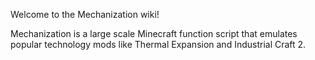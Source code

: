 Welcome to the Mechanization wiki!

Mechanization is a large scale Minecraft function script that emulates popular technology mods like Thermal Expansion and Industrial Craft 2.